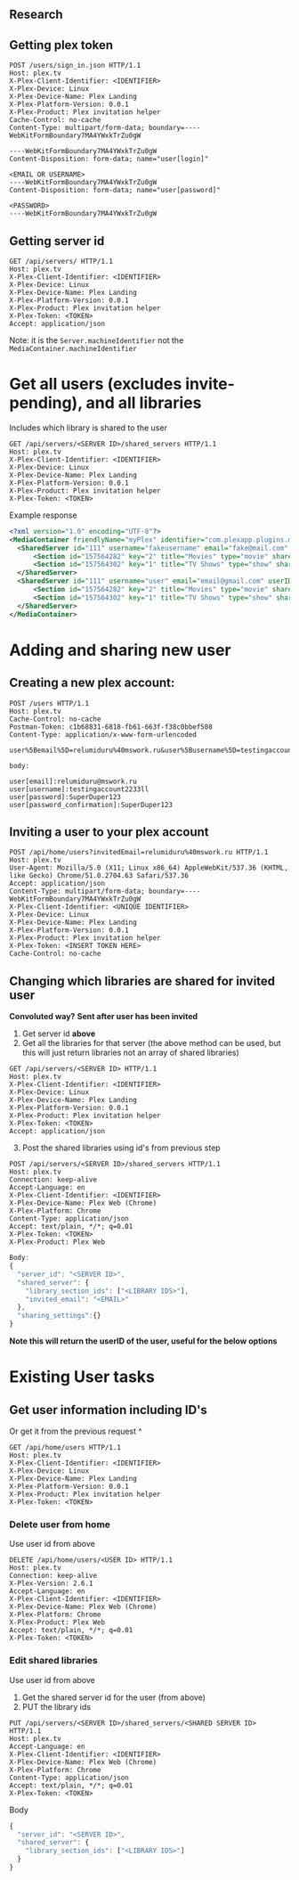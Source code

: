 ## Research

## Getting plex token

```
POST /users/sign_in.json HTTP/1.1
Host: plex.tv
X-Plex-Client-Identifier: <IDENTIFIER>
X-Plex-Device: Linux
X-Plex-Device-Name: Plex Landing
X-Plex-Platform-Version: 0.0.1
X-Plex-Product: Plex invitation helper
Cache-Control: no-cache
Content-Type: multipart/form-data; boundary=----WebKitFormBoundary7MA4YWxkTrZu0gW

----WebKitFormBoundary7MA4YWxkTrZu0gW
Content-Disposition: form-data; name="user[login]"

<EMAIL OR USERNAME>
----WebKitFormBoundary7MA4YWxkTrZu0gW
Content-Disposition: form-data; name="user[password]"

<PASSWORD>
----WebKitFormBoundary7MA4YWxkTrZu0gW
```

## Getting server id

```
GET /api/servers/ HTTP/1.1
Host: plex.tv
X-Plex-Client-Identifier: <IDENTIFIER>
X-Plex-Device: Linux
X-Plex-Device-Name: Plex Landing
X-Plex-Platform-Version: 0.0.1
X-Plex-Product: Plex invitation helper
X-Plex-Token: <TOKEN>
Accept: application/json
```

Note: it is the `Server.machineIdentifier` not the `MediaContainer.machineIdentifier`

# Get all users (excludes invite-pending), and all libraries
Includes which library is shared to the user

```
GET /api/servers/<SERVER ID>/shared_servers HTTP/1.1
Host: plex.tv
X-Plex-Client-Identifier: <IDENTIFIER>
X-Plex-Device: Linux
X-Plex-Device-Name: Plex Landing
X-Plex-Platform-Version: 0.0.1
X-Plex-Product: Plex invitation helper
X-Plex-Token: <TOKEN>
```

Example response
```xml
<?xml version="1.0" encoding="UTF-8"?>
<MediaContainer friendlyName="myPlex" identifier="com.plexapp.plugins.myplex" machineIdentifier="<SERVER ID>" size="9">
  <SharedServer id="111" username="fakeusername" email="fake@mail.com" userID="111111" accessToken="<TOKEN>" acceptedAt="1442189117" invitedAt="1442189117" allowSync="1" allowCameraUpload="0" allowChannels="0" owned="1" allLibraries="1" filterAll="" filterMovies="" filterMusic="" filterPhotos="" filterTelevision="">
      <Section id="157564282" key="2" title="Movies" type="movie" shared="1"/>
      <Section id="157564302" key="1" title="TV Shows" type="show" shared="1"/>
  </SharedServer>
  <SharedServer id="111" username="user" email="email@gmail.com" userID="111" accessToken="<TOKEN>" acceptedAt="1442189137" invitedAt="1442189137" allowSync="0" allowCameraUpload="0" allowChannels="0" owned="1" allLibraries="0" filterAll="" filterMovies="" filterMusic="" filterPhotos="" filterTelevision="">
      <Section id="157564282" key="2" title="Movies" type="movie" shared="1"/>
      <Section id="157564302" key="1" title="TV Shows" type="show" shared="1"/>
  </SharedServer>
</MediaContainer>
```

# Adding and sharing new user

## Creating a new plex account:

```
POST /users HTTP/1.1
Host: plex.tv
Cache-Control: no-cache
Postman-Token: c1b68831-6818-fb61-663f-f38c0bbef508
Content-Type: application/x-www-form-urlencoded

user%5Bemail%5D=relumiduru%40mswork.ru&user%5Busername%5D=testingaccount2233ll&user%5Bpassword%5D=SuperDuper123&user%5Bpassword_confirmation%5D=SuperDuper123

body:

user[email]:relumiduru@mswork.ru
user[username]:testingaccount2233ll
user[password]:SuperDuper123
user[password_confirmation]:SuperDuper123

```

## Inviting a user to your plex account

```
POST /api/home/users?invitedEmail=relumiduru%40mswork.ru HTTP/1.1
Host: plex.tv
User-Agent: Mozilla/5.0 (X11; Linux x86_64) AppleWebKit/537.36 (KHTML, like Gecko) Chrome/51.0.2704.63 Safari/537.36
Accept: application/json
Content-Type: multipart/form-data; boundary=----WebKitFormBoundary7MA4YWxkTrZu0gW
X-Plex-Client-Identifier: <UNIQUE IDENTIFIER>
X-Plex-Device: Linux
X-Plex-Device-Name: Plex Landing
X-Plex-Platform-Version: 0.0.1
X-Plex-Product: Plex invitation helper
X-Plex-Token: <INSERT TOKEN HERE>
Cache-Control: no-cache
```

## Changing which libraries are shared for invited user
**Convoluted way?**
**Sent after user has been invited**

1. Get server id **above**
2. Get all the libraries for that server (the above method can be used, but this will just return libraries not an array of shared libraries)

```
GET /api/servers/<SERVER ID> HTTP/1.1
Host: plex.tv
X-Plex-Client-Identifier: <IDENTIFIER>
X-Plex-Device: Linux
X-Plex-Device-Name: Plex Landing
X-Plex-Platform-Version: 0.0.1
X-Plex-Product: Plex invitation helper
X-Plex-Token: <TOKEN>
Accept: application/json
```

3. Post the shared libraries using id's from previous step

```
POST /api/servers/<SERVER ID>/shared_servers HTTP/1.1
Host: plex.tv
Connection: keep-alive
Accept-Language: en
X-Plex-Client-Identifier: <IDENTIFIER>
X-Plex-Device-Name: Plex Web (Chrome)
X-Plex-Platform: Chrome
Content-Type: application/json
Accept: text/plain, */*; q=0.01
X-Plex-Token: <TOKEN>
X-Plex-Product: Plex Web
```

```javascript
Body:
{
  "server_id": "<SERVER ID>",
  "shared_server": {
    "library_section_ids": ["<LIBRARY IDS>"],
    "invited_email": "<EMAIL>"
  },
  "sharing_settings":{}
}
```

**Note this will return the userID of the user, useful for the below options**


# Existing User tasks

## Get user information including ID's
Or get it from the previous request ^
```
GET /api/home/users HTTP/1.1
Host: plex.tv
X-Plex-Client-Identifier: <IDENTIFIER>
X-Plex-Device: Linux
X-Plex-Device-Name: Plex Landing
X-Plex-Platform-Version: 0.0.1
X-Plex-Product: Plex invitation helper
X-Plex-Token: <TOKEN>
```

### Delete user from home
Use user id from above

```
DELETE /api/home/users/<USER ID> HTTP/1.1
Host: plex.tv
Connection: keep-alive
X-Plex-Version: 2.6.1
Accept-Language: en
X-Plex-Client-Identifier: <IDENTIFIER>
X-Plex-Device-Name: Plex Web (Chrome)
X-Plex-Platform: Chrome
X-Plex-Product: Plex Web
Accept: text/plain, */*; q=0.01
X-Plex-Token: <TOKEN>
```

### Edit shared libraries
Use user id from above

1. Get the shared server id for the user (from above)
2. PUT the library ids

```
PUT /api/servers/<SERVER ID>/shared_servers/<SHARED SERVER ID> HTTP/1.1
Host: plex.tv
Accept-Language: en
X-Plex-Client-Identifier: <IDENTIFIER>
X-Plex-Device-Name: Plex Web (Chrome)
X-Plex-Platform: Chrome
Content-Type: application/json
Accept: text/plain, */*; q=0.01
X-Plex-Token: <TOKEN>
```

Body
```javascript
{
  "server_id": "<SERVER ID>",
  "shared_server": {
    "library_section_ids": ["<LIBRARY IDS>"]
  }
}
```